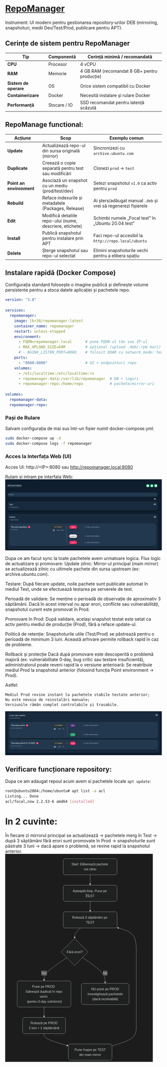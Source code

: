 # [RepoManager](https://github.com/lbr38/repomanager?tab=readme-ov-file)
Instrument: UI modern pentru gestionarea repository‑urilor DEB (mirroring, snapshoturi, medii Dev/Test/Prod, publicare pentru APT).

## Cerințe de sistem pentru RepoManager
| Tip                   | Componentă                    | Cerință minimă / recomandată                                   |
|------------------------|-------------------------------|----------------------------------------------------------------|
| **CPU**                | Procesor                      | 4 vCPU                                                         |
| **RAM**                | Memorie                       | 4 GB RAM (recomandat 8 GB+ pentru producție)                   |
| **Sistem de operare**  | OS                            | Orice sistem compatibil cu Docker |
| **Containerizare**     | Docker                        | Necesită instalare și rulare Docker                            |
| **Performanță**        | Stocare / IO                  | SSD recomandat pentru latență scăzută                          |


## RepoManage functional:
| **Acțiune**              | **Scop**                                                 | **Exemplu comun**                                              |
| ------------------------ | -------------------------------------------------------- | -------------------------------------------------------------- |
| **Update**               | Actualizează repo-ul din sursa originală (mirror)        | Sincronizezi cu `archive.ubuntu.com`                           |
| **Duplicate**            | Creează o copie separată pentru test sau modificări      | Clonezi `prod` → `test`                                        |
| **Point an environment** | Asociază un snapshot cu un mediu (prod/test/dev)         | Setezi snapshotul `v1.0` ca activ pentru `prod`                |
| **Rebuild**              | Reface indexurile și metadatele (Packages, Release)      | Ai șters/adăugat manual `.deb` și vrei să regenerezi fișierele |
| **Edit**                 | Modifică detaliile repo-ului (nume, descriere, etichete) | Schimbi numele „Focal test” în „Ubuntu 20.04 test”             |
| **Install**              | Publică snapshotul pentru instalare prin APT             | Faci repo-ul accesibil la `http://repo.local/ubuntu`           |
| **Delete**               | Șterge snapshotul sau repo-ul selectat                   | Elimini snapshoturile vechi pentru a elibera spațiu            |


## Instalare rapidă (Docker Compose)
Configurația standard folosește o imagine publică și definește volume persistente pentru a stoca datele aplicației și pachetele repo.
```yml
version: "3.8"

services:
  repomanager:
    image: lbr38/repomanager:latest
    container_name: repomanager
    restart: unless-stopped
    environment:
      - FQDN=repomanager.local      # pune FQDN-ul tău sau IP-ul
      - MAX_UPLOAD_SIZE=64M         # opțional (upload .deb/.rpm mari)
      # - NGINX_LISTEN_PORT=8080    # folosit DOAR cu network_mode: host
    ports:
      - "8080:8080"                 # UI + endpointuri repo
    volumes:
      - /etc/localtime:/etc/localtime:ro
      - repomanager-data:/var/lib/repomanager  # DB + loguri
      - repomanager-repo:/home/repo            # pachete/mirror-uri

volumes:
  repomanager-data:
  repomanager-repo:
```
### Pași de Rulare
Salvam configurația de mai sus într-un fișier numit docker-compose.yml.
```bash
sudo docker-compose up -d 
sudo docker-compose logs -f repomanager
```
### Acces la Interfața Web (UI)
Acces UI: http://\<IP\>:8080 sau http://repomanager.local:8080

Rulam si intram pe interfata Web:
![alt text](repo_example.png) 

Dupa ce am facut sync la toate pachetele avem urmatoare logica.
Flux logic de actualizare și promovare:
Update zilnic: Mirror-ul principal (main mirror) se actualizează zilnic cu ultimele pachete din sursa upstream (ex: archive.ubuntu.com).

Testare: După fiecare update, noile pachete sunt publicate automat în mediul Test, unde se efectuează testarea pe serverele de test.

Perioadă de validare: Se menține o perioadă de observație de aproximativ 3 săptămâni. Dacă în acest interval nu apar erori, conflicte sau vulnerabilități, snapshotul curent este promovat în Prod.

Promovare în Prod: După validare, același snapshot testat este setat ca activ pentru mediul de producție (Prod), fără a reface update-ul.

Politică de retenție: Snapshoturile utile (Test/Prod) se păstrează pentru o perioadă de minimum 3 luni. Această arhivare permite rollback rapid în caz de probleme.

Rollback și protecție
Dacă după promovare este descoperită o problemă majoră (ex: vulnerabilitate 0‑day, bug critic sau testare insuficientă), administratorul poate reveni rapid la o versiune anterioară:
Se reatribuie mediul Prod la snapshotul anterior (folosind funcția Point environment → Prod).

Astfel:

    Mediul Prod revine instant la pachetele stabile testate anterior;
    Nu este nevoie de reinstalări manuale;
    Versiunile rămân complet controlabile și trasabile.

![alt text](mirrot_repo.png)
## Verificare funcționare repository:
Dupa ce am adaugat repoul acum avem si pachetele locale `apt update`:
```bash
root@ubuntu2004:/home/ubuntu# apt list -a acl 
Listing... Done
acl/focal,now 2.2.53-6 amd64 [installed]
```

# In 2 cuvinte:
În fiecare zi mirrorul principal se actualizează → pachetele merg în Test → după 3 săptămâni fără erori sunt promovate în Prod → snapshoturile sunt păstrate 3 luni → dacă apare o problemă, se revine rapid la snapshotul anterior.
![alt text](life_cycling.png)